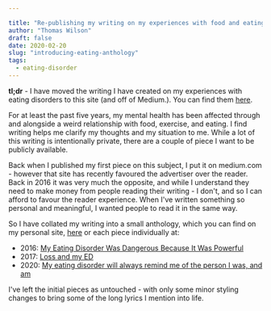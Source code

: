 ```yaml
---

title: "Re-publishing my writing on my experiences with food and eating disorders"
author: "Thomas Wilson"
draft: false
date: 2020-02-20
slug: "introducing-eating-anthology"
tags:
  - eating-disorder
---
```


**tl;dr** - I have moved the writing I have created on my experiences with eating disorders to this site (and off of Medium.). You can find them [here](/eating-anthology).

For at least the past five years, my mental health has been affected through and alongside a weird relationship with food, exercise, and eating. I find writing helps me clarify my thoughts and my situation to me. While a lot of this writing is intentionally private, there are a couple of piece I want to be publicly available.

Back when I published my first piece on this subject, I put it on medium.com - however that site has recently favoured the advertiser over the reader. Back in 2016 it was very much the opposite, and while I understand they need to make money from people reading their writing - I don't, and so I can afford to favour the reader experience. When I've written something so personal and meaningful, I wanted people to read it in the same way.

So I have collated my writing into a small anthology, which you can find on my personal site, [here](/eating-anthology) or each piece individually at:

- 2016: [My Eating Disorder Was Dangerous Because It Was Powerful](/eating-anthology/2016)
- 2017: [Loss and my ED](/eating-anthology/2017)
- 2020: [My eating disorder will always remind me of the person I was, and am](/eating-anthology/2020)

I've left the initial pieces as untouched - with only some minor styling changes to bring some of the long lyrics I mention into life.
